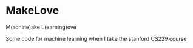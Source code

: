 # MakeLove
M(achine)ake L(earning)ove

Some code for machine learning when I take the stanford CS229 course 
